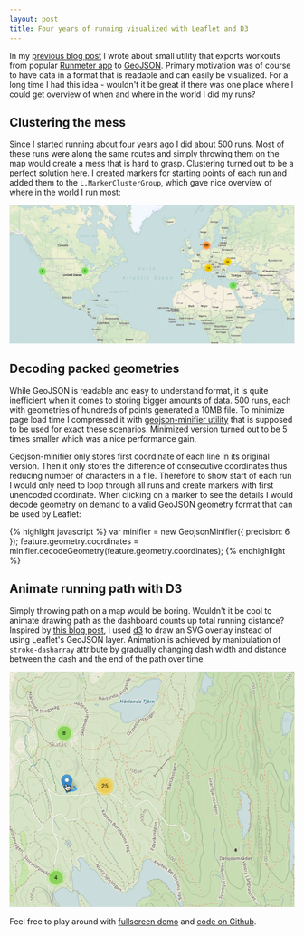 ```yaml
---
layout: post
title: Four years of running visualized with Leaflet and D3
---
```


In my [previous blog post](http://igortihonov.com/2014/11/22/export-runmeter-workouts-to-geojson/) I wrote about small utility that exports workouts from popular [Runmeter app](https://abvio.com/runmeter/) to [GeoJSON](http://geojson.org/). Primary motivation was of course to have data in a format that is readable and can easily be visualized. For a long time I had this idea - wouldn't it be great if there was one place where I could get overview of when and where in the world I did my runs?

## Clustering the mess
Since I started running about four years ago I did about 500 runs. Most of these runs were along the same routes and simply throwing them on the map would create a mess that is hard to grasp. Clustering turned out to be a perfect solution here. I created markers for starting points of each run and added them to the `L.MarkerClusterGroup`, which gave nice overview of where in the world I run most:

![](/assets/map-my-runs/cluster-overview.png)

## Decoding packed geometries
While GeoJSON is readable and easy to understand format, it is quite inefficient when it comes to storing bigger amounts of data. 500 runs, each with geometries of hundreds of points generated a 10MB file. To minimize page load time I compressed it with [geojson-minifier utility](http://igortihonov.com/2014/11/12/speedup-web-maps-minify-geojson/) that is supposed to be used for exact these scenarios. Minimized version turned out to be 5 times smaller which was a nice performance gain.

Geojson-minifier only stores first coordinate of each line in its original version. Then it only stores the difference of consecutive coordinates thus reducing number of characters in a file. Therefore to show start of each run I would only need to loop through all runs and create markers with first unencoded coordinate. When clicking on a marker to see the details I would decode geometry on demand to a valid GeoJSON geometry format that can be used by Leaflet:

{% highlight javascript %}
var minifier = new GeojsonMinifier({ precision: 6 });
feature.geometry.coordinates = minifier.decodeGeometry(feature.geometry.coordinates);
{% endhighlight %}

## Animate running path with D3
Simply throwing path on a map would be boring. Wouldn't it be cool to animate drawing path as the dashboard counts up total running distance? Inspired by [this blog post](http://zevross.com/blog/2014/09/30/use-the-amazing-d3-library-to-animate-a-path-on-a-leaflet-map/), I used [d3](http://d3js.org) to draw an SVG overlay instead of using Leaflet's GeoJSON layer. Animation is achieved by manipulation of `stroke-dasharray` attribute by gradually changing dash width and distance between the dash and the end of the path over time.

![](/assets/map-my-runs/animate-run.gif)

Feel free to play around with [fullscreen demo](http://igortihonov.com/demo/map-my-runs/) and [code on Github](https://github.com/igorti/igorti.github.io/tree/master/demo/map-my-runs).





